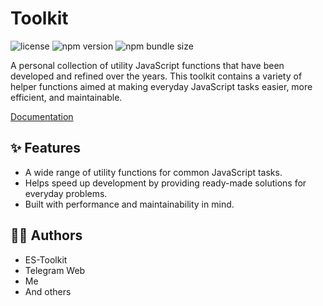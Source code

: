 # Toolkit

![license](https://img.shields.io/npm/l/%40andrew_l%2Ftoolkit)
![npm version](https://img.shields.io/npm/v/%40andrew_l%2Ftoolkit)
![npm bundle size](https://img.shields.io/bundlephobia/minzip/%40andrew_l%2Ftoolkit)

A personal collection of utility JavaScript functions that have been developed and refined over the years. This toolkit contains a variety of helper functions aimed at making everyday JavaScript tasks easier, more efficient, and maintainable.

[Documentation](https://men232.github.io/toolkit/reference/@andrew_l/toolkit/)

<!-- install placeholder -->

## ✨ Features

- A wide range of utility functions for common JavaScript tasks.
- Helps speed up development by providing ready-made solutions for everyday problems.
- Built with performance and maintainability in mind.

## 🧑‍💻 Authors

- ES-Toolkit
- Telegram Web
- Me
- And others
